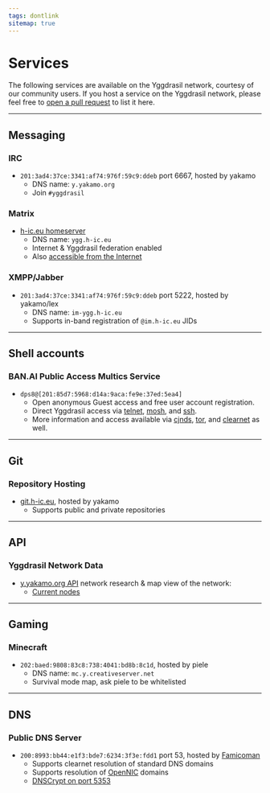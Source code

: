 ```yaml
---
tags: dontlink
sitemap: true
---
```


# Services

The following services are available on the Yggdrasil network, courtesy of our community users. If you host a service on the Yggdrasil network, please feel free to [open a pull request](https://github.com/yggdrasil-network/yggdrasil-network.github.io/edit/master/services.md) to list it here.

----

## Messaging

### IRC

- `201:3ad4:37ce:3341:af74:976f:59c9:ddeb` port 6667, hosted by yakamo
  - DNS name: `y.yakamo.org`
  - Join `#yggdrasil`

### Matrix

- [h-ic.eu homeserver](http://ygg.h-ic.eu/_matrix/client/#/login)
  - DNS name: `ygg.h-ic.eu`
  - Internet & Yggdrasil federation enabled
  - Also [accessible from the Internet](https://h-ic.eu)

### XMPP/Jabber

- `201:3ad4:37ce:3341:af74:976f:59c9:ddeb` port 5222, hosted by yakamo/lex
  - DNS name: `im-ygg.h-ic.eu`
  - Supports in-band registration of `@im.h-ic.eu` JIDs

----

## Shell accounts

### BAN.AI Public Access Multics Service

 - `dps8@[201:85d7:5968:d14a:9aca:fe9e:37ed:5ea4]`
   - Open anonymous Guest access and free user account registration.
   - Direct Yggdrasil access via [telnet](telnet://[201:85d7:5968:d14a:9aca:fe9e:37ed:5ea4]), [mosh](mosh://[201:85d7:5968:d14a:9aca:fe9e:37ed:5ea4]), and [ssh](ssh://[201:85d7:5968:d14a:9aca:fe9e:37ed:5ea4]).
   - More information and access available via [cjnds](http://[fc18:cd5:92ad:5ed6:9960:ad6f:d723:b971]/multics), [tor](http://stopaiepslgjzczi.onion/multics), and [clearnet](https://ban.ai/multics) as well.

----

## Git

### Repository Hosting

- [git.h-ic.eu](http://git.h-ic.eu), hosted by yakamo
  - Supports public and private repositories

----

## API

### Yggdrasil Network Data

- [y.yakamo.org API](http://y.yakamo.org:3000/) network research & map view of the network:
  - [Current nodes](http://[201:3ad4:37ce:3341:af74:976f:59c9:ddeb]:3000/current)

----

## Gaming

### Minecraft
  - `202:baed:9808:83c8:738:4041:bd8b:8c1d`, hosted by piele
    - DNS name: `mc.y.creativeserver.net`
    - Survival mode map, ask piele to be whitelisted

----

## DNS

### Public DNS Server
  - `200:8993:bb44:e1f3:bde7:6234:3f3e:fdd1` port 53, hosted by [Famicoman](https://phillymesh.net)
    - Supports clearnet resolution of standard DNS domains
    - Supports resolution of [OpenNIC](https://www.opennic.org/) domains
	- [DNSCrypt on port 5353](https://servers.opennicproject.org/edit.php?srv=ns7.nh.nl.dns.opennic.glue)
